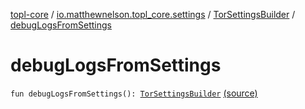 [topl-core](../../index.md) / [io.matthewnelson.topl_core.settings](../index.md) / [TorSettingsBuilder](index.md) / [debugLogsFromSettings](./debug-logs-from-settings.md)

# debugLogsFromSettings

`fun debugLogsFromSettings(): `[`TorSettingsBuilder`](index.md) [(source)](https://github.com/05nelsonm/TorOnionProxyLibrary-Android/blob/master/topl-core/src/main/java/io/matthewnelson/topl_core/settings/TorSettingsBuilder.kt#L330)